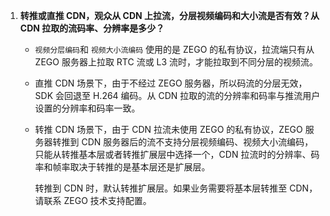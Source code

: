 1. **转推或直推 CDN，观众从 CDN 上拉流，分层视频编码和大小流是否有效？从 CDN 拉取的流码率、分辨率是多少？**

    - `视频分层编码`和 `视频大小流编码` 使用的是 ZEGO 的私有协议，拉流端只有从 ZEGO 服务器上拉取 RTC 流或 L3 流时，才能拉取到不同分层的视频流。

    - 直推 CDN 场景下，由于不经过 ZEGO 服务器，所以码流的分层无效，SDK 会回退至 H.264 编码。从 CDN 拉取的流的分辨率和码率与推流用户设置的分辨率和码率一致。

    - 转推 CDN 场景下，由于 CDN 拉流未使用 ZEGO 的私有协议，ZEGO 服务器转推到 CDN 服务器后的流不支持分层视频编码、视频大小流编码，只能从转推基本层或者转推扩展层中选择一个，CDN 拉流时的分辨率、码率和帧率取决于转推的是基本层还是扩展层。

        <div class="mk-warning">

        转推到 CDN 时，默认转推扩展层。如果业务需要将基本层转推至 CDN，请联系 ZEGO 技术支持配置。
        </div>









